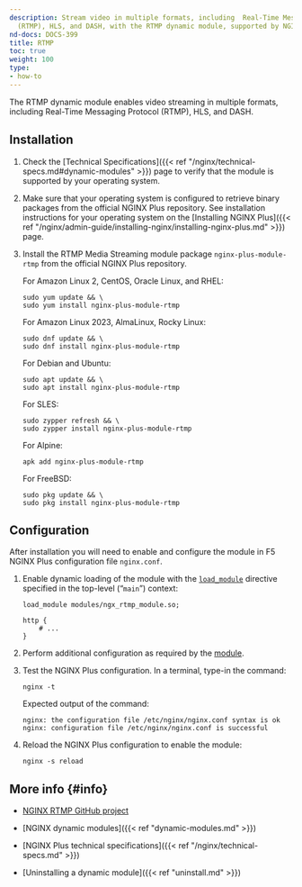 ```yaml
---
description: Stream video in multiple formats, including  Real-Time Messaging Protocol
  (RTMP), HLS, and DASH, with the RTMP dynamic module, supported by NGINX, Inc.
nd-docs: DOCS-399
title: RTMP
toc: true
weight: 100
type:
- how-to
---
```


The RTMP dynamic module enables video streaming in multiple formats, including  Real-Time Messaging Protocol (RTMP), HLS, and DASH.

## Installation

1. Check the [Technical Specifications]({{< ref "/nginx/technical-specs.md#dynamic-modules" >}}) page to verify that the module is supported by your operating system.

2. Make sure that your operating system is configured to retrieve binary packages from the official NGINX Plus repository. See installation instructions for your operating system on the [Installing NGINX Plus]({{< ref "/nginx/admin-guide/installing-nginx/installing-nginx-plus.md" >}}) page.

3. Install the RTMP Media Streaming module package `nginx-plus-module-rtmp` from the official NGINX Plus repository.

   For Amazon Linux 2, CentOS, Oracle Linux, and RHEL:

   ```shell
   sudo yum update && \
   sudo yum install nginx-plus-module-rtmp
   ```

   For Amazon Linux 2023, AlmaLinux, Rocky Linux:

   ```shell
   sudo dnf update && \
   sudo dnf install nginx-plus-module-rtmp
   ```

   For Debian and Ubuntu:

   ```shell
   sudo apt update && \
   sudo apt install nginx-plus-module-rtmp
   ```

   For SLES:

   ```shell
   sudo zypper refresh && \
   sudo zypper install nginx-plus-module-rtmp
   ```

   For Alpine:

   ```shell
   apk add nginx-plus-module-rtmp
   ```

   For FreeBSD:

   ```shell
   sudo pkg update && \
   sudo pkg install nginx-plus-module-rtmp
   ```

## Configuration

After installation you will need to enable and configure the module in F5 NGINX Plus configuration file `nginx.conf`.

1. Enable dynamic loading of the module with the [`load_module`](https://nginx.org/en/docs/ngx_core_module.html#load_module) directive specified in the top-level (“`main`”) context:

   ```nginx
   load_module modules/ngx_rtmp_module.so;

   http {
       # ...
   }
   ```

2. Perform additional configuration as required by the [module](https://github.com/arut/nginx-rtmp-module).

3. Test the NGINX Plus configuration. In a terminal, type-in the command:

    ```shell
    nginx -t
    ```

    Expected output of the command:

    ```shell
    nginx: the configuration file /etc/nginx/nginx.conf syntax is ok
    nginx: configuration file /etc/nginx/nginx.conf is successful
    ```

4. Reload the NGINX Plus configuration to enable the module:

    ```shell
    nginx -s reload
    ```

## More info {#info}

- [NGINX RTMP GitHub project](https://github.com/arut/nginx-rtmp-module)

- [NGINX dynamic modules]({{< ref "dynamic-modules.md" >}})

- [NGINX Plus technical specifications]({{< ref "/nginx/technical-specs.md" >}})

- [Uninstalling a dynamic module]({{< ref "uninstall.md" >}})
